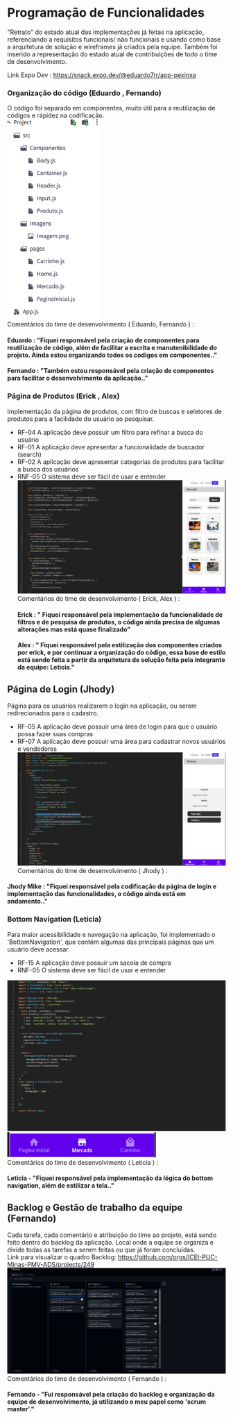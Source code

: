 # Programação de Funcionalidades

"Retrato" do estado atual das implementações já feitas na aplicação, referenciando a requisitos funcionais/ não funcionais e usando como base a arquitetura de solução e wireframes já criados pela equipe.  Também foi inserido a representação do estado atual de contribuições de todo o time de desenvolvimento.

Link Expo Dev : https://snack.expo.dev/@eduardo7rr/app-pexinxa
### Organização do código (Eduardo , Fernando)
O código foi separado em componentes, muito útil para a reutilização de códigos e rápidez na codificação.<br>
![Organizaçãodecodigo](img/Organization.png)<br>
Comentários do time de desenvolvimento ( Eduardo, Fernando ) :<br>
#### Eduardo : "Fiquei responsável pela criação de componentes para reutilização de código, além de facilitar a escrita e manutenibilidade do projeto. Ainda estou organizando todos os codigos em componentes.."
#### Fernando : "Também estou responsável pela criação de componentes para facilitar o desenvolvimento da aplicação.."

### Página de Produtos (Erick , Alex)
Implementação da página de produtos, com filtro de buscas e seletores de produtos para a facilidade do usuário ao pesquisar.<br>
- RF-04	A aplicação deve possuir um filtro para refinar a busca do usuário
- RF-01	A aplicação deve apresentar a funcionalidade de buscador (search)
- RF-02	A aplicação deve apresentar categorias de produtos para facilitar a busca dos usuários
- RNF-05	O sistema deve ser fácil de usar e entender<br>
![Mercado](img/Mercado.png)
Comentários do time de desenvolvimento ( Erick, Alex ) :<br>
  #### Erick : " Fiquei responsável pela implementação da funcionalidade de filtros e de pesquisa de produtos, o código ainda precisa de algumas alterações mas está quase finalizado"<br>
  #### Alex : " Fiquei responsável pela estilização dos componentes criados por erick, e por continuar a organização do código, essa base de estilo está sendo feita a partir da arquitetura de solução feita pela integrante da equipe: Leticia."
## Página de Login (Jhody)
Página para os usuários realizarem o login na aplicação, ou serem redirecionados para o cadastro.<br>
- RF-05	A aplicação deve possuir uma área de login para que o usuário possa fazer suas compras
- RF-07	A aplicação deve possuir uma área para cadastrar novos usuários e vendedores
![Login](img/PaginaLogin1.png)<br>
Comentários do time de desenvolvimento ( Jhody ) :<br>
 #### Jhody Mike : "Fiquei responsável pela codificação da página de login e implementação das funcionalidades, o código ainda está em andamento.."


### Bottom Navigation  (Leticia)

Para maior acessibilidade e navegação na aplicação, foi implementado o 'BottomNavigation', que contém algumas das principais páginas que um usuário deve acessar.<br>
- RF-15	A aplicação deve possuir um sacola de compra
- RNF-05	O sistema deve ser fácil de usar e entender

![BottomNavigation](img/Navegation.png)
![BottomNavigation](img/BottomNavigation.png)<br>
Comentários do time de desenvolvimento ( Leticia  ) :<br>
 #### Leticia - "Fiquei responsável pela implementação da lógica do bottom navigation, além de estilizar a tela.."
## Backlog e Gestão de trabalho da equipe (Fernando)
 Cada tarefa, cada comentário e atribuição do time ao projeto, está sendo feito dentro do backlog da aplicação. Local onde a equipe se organiza e divide todas as tarefas a serem feitas ou que já foram concluídas.<br>
 Link para visualizar o quadro Backlog: https://github.com/orgs/ICEI-PUC-Minas-PMV-ADS/projects/249
![GestaoDeTrabalho](img/Backlog_.png)
Comentários do time de desenvolvimento ( Fernando ) :<br>
#### Fernando - "Fui responsável pela criação do backlog e organização da equipe de desenvolvimento, já utilizando o meu papel como 'scrum master'."
